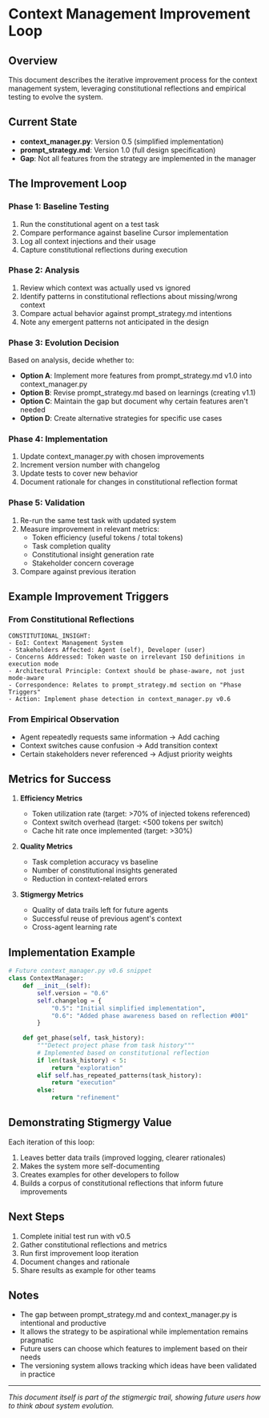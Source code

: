 # Context Management Improvement Loop

## Overview
This document describes the iterative improvement process for the context management system, leveraging constitutional reflections and empirical testing to evolve the system.

## Current State
- **context_manager.py**: Version 0.5 (simplified implementation)
- **prompt_strategy.md**: Version 1.0 (full design specification)
- **Gap**: Not all features from the strategy are implemented in the manager

## The Improvement Loop

### Phase 1: Baseline Testing
1. Run the constitutional agent on a test task
2. Compare performance against baseline Cursor implementation
3. Log all context injections and their usage
4. Capture constitutional reflections during execution

### Phase 2: Analysis
1. Review which context was actually used vs ignored
2. Identify patterns in constitutional reflections about missing/wrong context
3. Compare actual behavior against prompt_strategy.md intentions
4. Note any emergent patterns not anticipated in the design

### Phase 3: Evolution Decision
Based on analysis, decide whether to:
- **Option A**: Implement more features from prompt_strategy.md v1.0 into context_manager.py
- **Option B**: Revise prompt_strategy.md based on learnings (creating v1.1)
- **Option C**: Maintain the gap but document why certain features aren't needed
- **Option D**: Create alternative strategies for specific use cases

### Phase 4: Implementation
1. Update context_manager.py with chosen improvements
2. Increment version number with changelog
3. Update tests to cover new behavior
4. Document rationale for changes in constitutional reflection format

### Phase 5: Validation
1. Re-run the same test task with updated system
2. Measure improvement in relevant metrics:
   - Token efficiency (useful tokens / total tokens)
   - Task completion quality
   - Constitutional insight generation rate
   - Stakeholder concern coverage
3. Compare against previous iteration

## Example Improvement Triggers

### From Constitutional Reflections
```
CONSTITUTIONAL_INSIGHT:
- EoI: Context Management System
- Stakeholders Affected: Agent (self), Developer (user)
- Concerns Addressed: Token waste on irrelevant ISO definitions in execution mode
- Architectural Principle: Context should be phase-aware, not just mode-aware
- Correspondence: Relates to prompt_strategy.md section on "Phase Triggers"
- Action: Implement phase detection in context_manager.py v0.6
```

### From Empirical Observation
- Agent repeatedly requests same information → Add caching
- Context switches cause confusion → Add transition context
- Certain stakeholders never referenced → Adjust priority weights

## Metrics for Success

1. **Efficiency Metrics**
   - Token utilization rate (target: >70% of injected tokens referenced)
   - Context switch overhead (target: <500 tokens per switch)
   - Cache hit rate once implemented (target: >30%)

2. **Quality Metrics**
   - Task completion accuracy vs baseline
   - Number of constitutional insights generated
   - Reduction in context-related errors

3. **Stigmergy Metrics**
   - Quality of data trails left for future agents
   - Successful reuse of previous agent's context
   - Cross-agent learning rate

## Implementation Example

```python
# Future context_manager.py v0.6 snippet
class ContextManager:
    def __init__(self):
        self.version = "0.6"
        self.changelog = {
            "0.5": "Initial simplified implementation",
            "0.6": "Added phase awareness based on reflection #001"
        }
        
    def get_phase(self, task_history):
        """Detect project phase from task history"""
        # Implemented based on constitutional reflection
        if len(task_history) < 5:
            return "exploration"
        elif self.has_repeated_patterns(task_history):
            return "execution"
        else:
            return "refinement"
```

## Demonstrating Stigmergy Value

Each iteration of this loop:
1. Leaves better data trails (improved logging, clearer rationales)
2. Makes the system more self-documenting
3. Creates examples for other developers to follow
4. Builds a corpus of constitutional reflections that inform future improvements

## Next Steps

1. Complete initial test run with v0.5
2. Gather constitutional reflections and metrics
3. Run first improvement loop iteration
4. Document changes and rationale
5. Share results as example for other teams

## Notes

- The gap between prompt_strategy.md and context_manager.py is intentional and productive
- It allows the strategy to be aspirational while implementation remains pragmatic
- Future users can choose which features to implement based on their needs
- The versioning system allows tracking which ideas have been validated in practice

---

*This document itself is part of the stigmergic trail, showing future users how to think about system evolution.*
